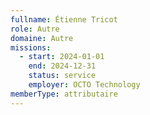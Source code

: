 ```yaml
---
fullname: Étienne Tricot
role: Autre
domaine: Autre
missions:
  - start: 2024-01-01
    end: 2024-12-31
    status: service
    employer: OCTO Technology
memberType: attributaire
---
```

